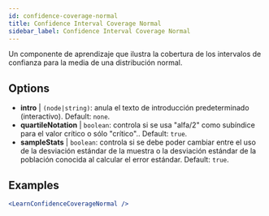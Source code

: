 ```yaml
---
id: confidence-coverage-normal
title: Confidence Interval Coverage Normal
sidebar_label: Confidence Interval Coverage Normal
---
```


Un componente de aprendizaje que ilustra la cobertura de los intervalos de confianza para la media de una distribución normal.

## Options

* __intro__ | `(node|string)`: anula el texto de introducción predeterminado (interactivo). Default: `none`.
* __quartileNotation__ | `boolean`: controla si se usa "alfa/2" como subíndice para el valor crítico o sólo "crítico".. Default: `true`.
* __sampleStats__ | `boolean`: controla si se debe poder cambiar entre el uso de la desviación estándar de la muestra o la desviación estándar de la población conocida al calcular el error estándar. Default: `true`.


## Examples

```jsx live
<LearnConfidenceCoverageNormal />
```

